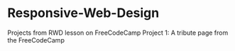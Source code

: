 # Responsive-Web-Design
Projects from RWD lesson on FreeCodeCamp
Project 1: A tribute page from the FreeCodeCamp
